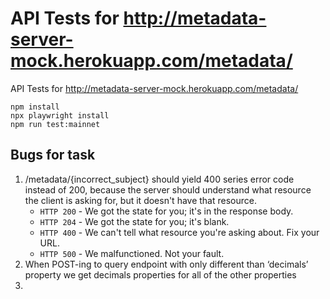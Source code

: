 # API Tests for http://metadata-server-mock.herokuapp.com/metadata/

API Tests for http://metadata-server-mock.herokuapp.com/metadata/

```
npm install
npx playwright install
npm run test:mainnet
```


## Bugs for task

1. /metadata/{incorrect_subject} should yield 400 series error code instead of 200, because the server should understand what resource the client is asking for, but it doesn't have that resource.
    - `HTTP 200` - We got the state for you; it's in the response body.
    - `HTTP 204` - We got the state for you; it's blank.
    - `HTTP 400` - We can't tell what resource you're asking about. Fix your URL.
    - `HTTP 500` - We malfunctioned. Not your fault.
2. When POST-ing to query endpoint with only different than ‘decimals’ property we get decimals properties for all of the other properties
3.